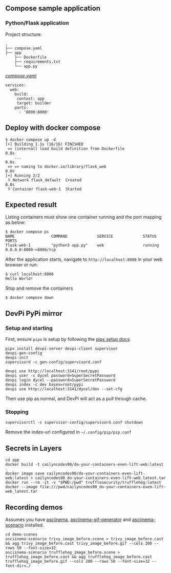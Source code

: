 ## Compose sample application
### Python/Flask application

Project structure:
```
.
├── compose.yaml
├── app
    ├── Dockerfile
    ├── requirements.txt
    └── app.py

```

[_compose.yaml_](compose.yaml)
```
services: 
  web: 
    build:
     context: app
     target: builder
    ports: 
      - '8000:8000'
```

## Deploy with docker compose

```
$ docker compose up -d
[+] Building 1.1s (16/16) FINISHED
 => [internal] load build definition from Dockerfile                                                                                                                                                                                       0.0s
    ...                                                                                                                                         0.0s
 => => naming to docker.io/library/flask_web                                                                                                                                                                                               0.0s
[+] Running 2/2
 ⠿ Network flask_default  Created                                                                                                                                                                                                          0.0s
 ⠿ Container flask-web-1  Started
```

## Expected result

Listing containers must show one container running and the port mapping as below:
```
$ docker compose ps
NAME                COMMAND             SERVICE             STATUS              PORTS
flask-web-1         "python3 app.py"    web                 running             0.0.0.0:8000->8000/tcp
```

After the application starts, navigate to `http://localhost:8000` in your web browser or run:
```
$ curl localhost:8000
Hello World!
```

Stop and remove the containers
```
$ docker compose down
```

## DevPi PyPi mirror
### Setup and starting
First, ensure `pipx` is setup by following the [pipx setup docs](https://github.com/pypa/pipx).

``` shell
pipx install devpi-server devpi-client supervisor
devpi-gen-config
devpi-init
supervisord -c gen-config/supervisord.conf

devpi use http://localhost:3141/root/pypi
devpi user -c dycel password=SuperSecretPassword
devpi login dycel --password=SuperSecretPassword
devpi index -c dev bases=root/pypi
devpi use http://localhost:3141/dycel/dev --set-cfg
```

Then use pip as normal, and DevPi will act as a pull through cache. 

### Stopping

``` shell
supervisorctl -c supervisor-config/supervisord.conf shutdown
```

Remove the index-url configured in `~/.config/pip/pip.conf`

## Secrets in Layers
``` shell
cd app
docker build -t cailyncodes90/do-your-containers-even-lift-web:latest .
docker image save cailyncodes90/do-your-containers-even-lift-web:latest > cailyncodes90_do-your-containers-even-lift-web_latest.tar
docker run --rm -it -v "$PWD:/pwd" trufflesecurity/trufflehog:latest docker --image file:///pwd/cailyncodes90_do-your-containers-even-lift-web_latest.tar
```

## Recording demos
Assumes you have [asciinema](https://docs.asciinema.org/manual/cli/installation/), [asciinema-gif-generator](https://docs.asciinema.org/manual/agg/installation/) and [asciinema-scenario](https://github.com/garbas/asciinema-scenario/tree/v0.3.0) installed.

``` shell
cd demo-scenes
asciinema-scenario trivy_image_before.scene > trivy_image_before.cast && agg trivy_image_before.cast trivy_image_before.gif --cols 200 --rows 50 --font-size=32
asciinema-scenario trufflehog_image_before.scene > trufflehog_image_before.cast && agg trufflehog_image_before.cast trufflehog_image_before.gif --cols 200 --rows 50 --font-size=32 --font-dir=./
```
